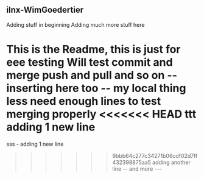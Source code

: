 ## ilnx-WimGoedertier

Adding stuff in beginning
Adding much more stuff here

This is the Readme, this is just for eee testing
Will test commit and merge
push and pull
and so on
-- inserting here too -- my local thing less
need enough lines
to test 
merging properly
<<<<<<< HEAD
ttt adding 1 new line
=======
sss - adding 1 new line
>>>>>>> 9bbb64c277c34271b06cdf02d7ff432398875aa5
adding another line
-- and more ---
